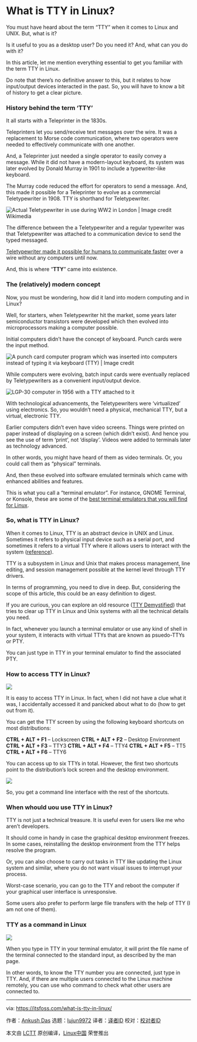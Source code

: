[#]: subject: "What is TTY in Linux?"
[#]: via: "https://itsfoss.com/what-is-tty-in-linux/"
[#]: author: "Ankush Das https://itsfoss.com/author/ankush/"
[#]: collector: "lujun9972"
[#]: translator: " "
[#]: reviewer: " "
[#]: publisher: " "
[#]: url: " "

What is TTY in Linux?
======

You must have heard about the term “TTY” when it comes to Linux and UNIX. But, what is it?

Is it useful to you as a desktop user? Do you need it? And, what can you do with it?

In this article, let me mention everything essential to get you familiar with the term TTY in Linux.

Do note that there’s no definitive answer to this, but it relates to how input/output devices interacted in the past. So, you will have to know a bit of history to get a clear picture.

### History behind the term ‘TTY’

It all starts with a Teleprinter in the 1830s.

Teleprinters let you send/receive text messages over the wire. It was a replacement to Morse code communication, where two operators were needed to effectively communicate with one another.

And, a Teleprinter just needed a single operator to easily convey a message. While it did not have a modern-layout keyboard, its system was later evolved by Donald Murray in 1901 to include a typewriter-like keyboard.

The Murray code reduced the effort for operators to send a message. And, this made it possible for a Teleprinter to evolve as a commercial Teletypewriter in 1908. TTY is shorthand for Teletypewriter.

![Actual Teletypewriter in use during WW2 in London | Image credit Wikimedia][1]

The difference between the a Teletypewriter and a regular typewriter was that Teletypewriter was attached to a communication device to send the typed messaged.

[Teletypewriter made it possible for humans to communicate faster][2] over a wire without any computers until now.

And, this is where “**TTY**” came into existence.

### The (relatively) modern concept

Now, you must be wondering, how did it land into modern computing and in Linux?

Well, for starters, when Teletypewriter hit the market, some years later semiconductor transistors were developed which then evolved into microprocessors making a computer possible.

Initial computers didn’t have the concept of keyboard. Punch cards were the input method.

![A punch card computer program which was inserted into computers instead of typing it via keyboard \(TTY\) | Image credit][3]

While computers were evolving, batch input cards were eventually replaced by Teletypewriters as a convenient input/output device.

![LGP-30 computer in 1956 with a TTY attached to it][4]

With technological advancements, the Teletypewriters were ‘virtualized’ using electronics. So, you wouldn’t need a physical, mechanical TTY, but a virtual, electronic TTY.

Earlier computers didn’t even have video screens. Things were printed on paper instead of displaying on a screen (which didn’t exist). And hence you see the use of term ‘print’, not ‘display’. Videos were added to terminals later as technology advanced.

In other words, you might have heard of them as video terminals. Or, you could call them as “physical” terminals.

And, then these evolved into software emulated terminals which came with enhanced abilities and features.

This is what you call a “terminal emulator”. For instance, GNOME Terminal, or Konsole, these are some of the [best terminal emulators that you will find for Linux][5].

### So, what is TTY in Linux?

When it comes to Linux, TTY is an abstract device in UNIX and Linux. Sometimes it refers to physical input device such as a serial port, and sometimes it refers to a virtual TTY where it allows users to interact with the system ([reference][6]).

TTY is a subsystem in Linux and Unix that makes process management, line editing, and session management possible at the kernel level through TTY drivers.

In terms of programming, you need to dive in deep. But, considering the scope of this article, this could be an easy definition to digest.

If you are curious, you can explore an old resource ([TTY Demystified][7]) that tries to clear up TTY in Linux and Unix systems with all the technical details you need.

In fact, whenever you launch a terminal emulator or use any kind of shell in your system, it interacts with virtual TTYs that are known as psuedo-TTYs or PTY.

You can just type in TTY in your terminal emulator to find the associated PTY.

### How to access TTY in Linux?

![][8]

It is easy to access TTY in Linux. In fact, when I did not have a clue what it was, I accidentally accessed it and panicked about what to do (how to get out from it).

You can get the TTY screen by using the following keyboard shortcuts on most distributions:

**CTRL + ALT + F1** – Lockscreen
**CTRL + ALT + F2** – Desktop Environment
**CTRL + ALT + F3** – TTY3
**CTRL + ALT + F4** – TTY4
**CTRL + ALT + F5** – TT5
**CTRL + ALT + F6** – TTY6

You can access up to six TTYs in total. However, the first two shortcuts point to the distribution’s lock screen and the desktop environment.

![][9]

So, you get a command line interface with the rest of the shortcuts.

### When whould uou use TTY in Linux?

TTY is not just a technical treasure. It is useful even for users like me who aren’t developers.

It should come in handy in case the graphical desktop environment freezes. In some cases, reinstalling the desktop environment from the TTY helps resolve the program.

Or, you can also choose to carry out tasks in TTY like updating the Linux system and similar, where you do not want visual issues to interrupt your process.

Worst-case scenario, you can go to the TTY and reboot the computer if your graphical user interface is unresponsive.

Some users also prefer to perform large file transfers with the help of TTY (I am not one of them).

### TTY as a command in Linux

![][10]

When you type in TTY in your terminal emulator, it will print the file name of the terminal connected to the standard input, as described by the man page.

In other words, to know the TTY number you are connected, just type in TTY. And, if there are multiple users connected to the Linux machine remotely, you can use who command to check what other users are connected to.

--------------------------------------------------------------------------------

via: https://itsfoss.com/what-is-tty-in-linux/

作者：[Ankush Das][a]
选题：[lujun9972][b]
译者：[译者ID](https://github.com/译者ID)
校对：[校对者ID](https://github.com/校对者ID)

本文由 [LCTT](https://github.com/LCTT/TranslateProject) 原创编译，[Linux中国](https://linux.cn/) 荣誉推出

[a]: https://itsfoss.com/author/ankush/
[b]: https://github.com/lujun9972
[1]: https://i0.wp.com/itsfoss.com/wp-content/uploads/2021/12/WACsOperateTeletype.jpg?resize=429%2C371&ssl=1
[2]: https://en.wikipedia.org/wiki/Teletype_Corporation#/media/File:What-is-teletype.jpg
[3]: https://i0.wp.com/itsfoss.com/wp-content/uploads/2021/12/punch-card-program.jpg?resize=600%2C274&ssl=1
[4]: https://i0.wp.com/itsfoss.com/wp-content/uploads/2021/12/LGP-30-early-computer-1956.jpg?resize=800%2C600&ssl=1
[5]: https://itsfoss.com/linux-terminal-emulators/
[6]: https://unix.stackexchange.com/questions/4126/what-is-the-exact-difference-between-a-terminal-a-shell-a-tty-and-a-con
[7]: https://www.linusakesson.net/programming/tty/index.php
[8]: https://i0.wp.com/itsfoss.com/wp-content/uploads/2021/11/ubuntu-tty.png?resize=800%2C449&ssl=1
[9]: https://i2.wp.com/itsfoss.com/wp-content/uploads/2021/11/ubuntu-tty4.png?resize=420%2C124&ssl=1
[10]: https://i0.wp.com/itsfoss.com/wp-content/uploads/2021/11/ubuntu-terminal-tty-command.png?resize=800%2C544&ssl=1
